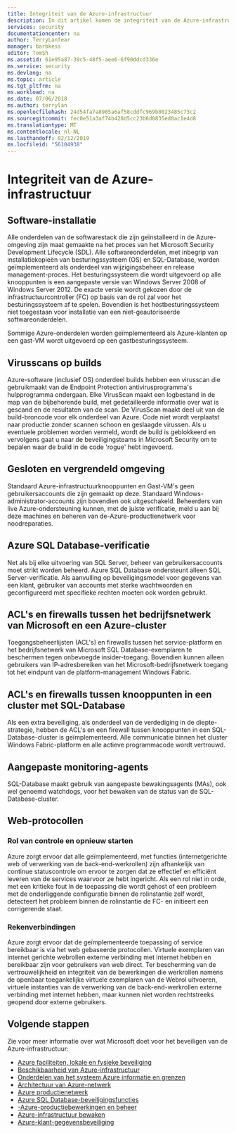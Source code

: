 ```yaml
---
title: Integriteit van de Azure-infrastructuur
description: In dit artikel komen de integriteit van de Azure-infrastructuur.
services: security
documentationcenter: na
author: TerryLanfear
manager: barbkess
editor: TomSh
ms.assetid: 61e95a87-39c5-48f5-aee6-6f90ddcd336e
ms.service: security
ms.devlang: na
ms.topic: article
ms.tgt_pltfrm: na
ms.workload: na
ms.date: 07/06/2018
ms.author: terrylan
ms.openlocfilehash: 24d54fa7a8985a6af58cddfc969b8023485c73c2
ms.sourcegitcommit: fec0e51a3af74b428d5cc23b6d0835ed0ac1e4d8
ms.translationtype: MT
ms.contentlocale: nl-NL
ms.lasthandoff: 02/12/2019
ms.locfileid: "56104938"
---
```

# <a name="azure-infrastructure-integrity"></a>Integriteit van de Azure-infrastructuur

## <a name="software-installation"></a>Software-installatie
Alle onderdelen van de softwarestack die zijn geïnstalleerd in de Azure-omgeving zijn maat gemaakte na het proces van het Microsoft Security Development Lifecycle (SDL). Alle softwareonderdelen, met inbegrip van installatiekopieën van besturingssysteem (OS) en SQL-Database, worden geïmplementeerd als onderdeel van wijzigingsbeheer en release management-proces. Het besturingssysteem die wordt uitgevoerd op alle knooppunten is een aangepaste versie van Windows Server 2008 of Windows Server 2012. De exacte versie wordt gekozen door de infrastructuurcontroller (FC) op basis van de rol zal voor het besturingssysteem af te spelen. Bovendien is het hostbesturingssysteem niet toegestaan voor installatie van een niet-geautoriseerde softwareonderdelen.

Sommige Azure-onderdelen worden geïmplementeerd als Azure-klanten op een gast-VM wordt uitgevoerd op een gastbesturingssysteem.

## <a name="virus-scans-on-builds"></a>Virusscans op builds
Azure-software (inclusief OS) onderdeel builds hebben een virusscan die gebruikmaakt van de Endpoint Protection antivirusprogramma's hulpprogramma ondergaan. Elke VirusScan maakt een logbestand in de map van de bijbehorende build, met gedetailleerde informatie over wat is gescand en de resultaten van de scan. De VirusScan maakt deel uit van de build-broncode voor elk onderdeel van Azure. Code niet wordt verplaatst naar productie zonder scannen schoon en geslaagde virussen. Als u eventuele problemen worden vermeld, wordt de build is geblokkeerd en vervolgens gaat u naar de beveiligingsteams in Microsoft Security om te bepalen waar de build in de code 'rogue' hebt ingevoerd.

## <a name="closed-and-locked-environment"></a>Gesloten en vergrendeld omgeving
Standaard Azure-infrastructuurknooppunten en Gast-VM's geen gebruikersaccounts die zijn gemaakt op deze. Standaard Windows-administrator-accounts zijn bovendien ook uitgeschakeld. Beheerders van live Azure-ondersteuning kunnen, met de juiste verificatie, meld u aan bij deze machines en beheren van de-Azure-productienetwerk voor noodreparaties.

## <a name="azure-sql-database-authentication"></a>Azure SQL Database-verificatie
Net als bij elke uitvoering van SQL Server, beheer van gebruikersaccounts moet strikt worden beheerd. Azure SQL Database ondersteunt alleen SQL Server-verificatie. Als aanvulling op beveiligingsmodel voor gegevens van een klant, gebruiker van accounts met sterke wachtwoorden en geconfigureerd met specifieke rechten moeten ook worden gebruikt.

## <a name="acls-and-firewalls-between-the-microsoft-corporate-network-and-an-azure-cluster"></a>ACL's en firewalls tussen het bedrijfsnetwerk van Microsoft en een Azure-cluster
Toegangsbeheerlijsten (ACL's) en firewalls tussen het service-platform en het bedrijfsnetwerk van Microsoft SQL Database-exemplaren te beschermen tegen onbevoegde insider-toegang. Bovendien kunnen alleen gebruikers van IP-adresbereiken van het Microsoft-bedrijfsnetwerk toegang tot het eindpunt van de platform-management Windows Fabric.

## <a name="acls-and-firewalls-between-nodes-in-a-sql-database-cluster"></a>ACL's en firewalls tussen knooppunten in een cluster met SQL-Database
Als een extra beveiliging, als onderdeel van de verdediging in de diepte-strategie, hebben de ACL's en een firewall tussen knooppunten in een SQL-Database-cluster is geïmplementeerd. Alle communicatie binnen het cluster Windows Fabric-platform en alle actieve programmacode wordt vertrouwd.

## <a name="custom-monitoring-agents"></a>Aangepaste monitoring-agents
SQL-Database maakt gebruik van aangepaste bewakingsagents (MAs), ook wel genoemd watchdogs, voor het bewaken van de status van de SQL-Database-cluster.

## <a name="web-protocols"></a>Web-protocollen

### <a name="role-instance-monitoring-and-restart"></a>Rol van controle en opnieuw starten
Azure zorgt ervoor dat alle geïmplementeerd, met functies (internetgerichte web of verwerking van de back-end-werkrollen) zijn afhankelijk van continue statuscontrole om ervoor te zorgen dat ze effectief en efficiënt leveren van de services waarvoor ze hebt ingericht. Als een rol niet in orde, met een kritieke fout in de toepassing die wordt gehost of een probleem met de onderliggende configuratie binnen de rolinstantie zelf wordt, detecteert het probleem binnen de rolinstantie de FC- en initieert een corrigerende staat.

### <a name="compute-connectivity"></a>Rekenverbindingen
Azure zorgt ervoor dat de geïmplementeerde toepassing of service bereikbaar is via het web gebaseerde protocollen. Virtuele exemplaren van internet gerichte webrollen externe verbinding met internet hebben en bereikbaar zijn voor gebruikers van web direct. Ter bescherming van de vertrouwelijkheid en integriteit van de bewerkingen die werkrollen namens de openbaar toegankelijke virtuele exemplaren van de Webrol uitvoeren, virtuele instanties van de verwerking van de back-end-werkrollen externe verbinding met internet hebben, maar kunnen niet worden rechtstreeks geopend door externe gebruikers.

## <a name="next-steps"></a>Volgende stappen
Zie voor meer informatie over wat Microsoft doet voor het beveiligen van de Azure-infrastructuur:

- [Azure faciliteiten, lokale en fysieke beveiliging](azure-physical-security.md)
- [Beschikbaarheid van Azure-infrastructuur](azure-infrastructure-availability.md)
- [Onderdelen van het systeem Azure informatie en grenzen](azure-infrastructure-components.md)
- [Architectuur van Azure-netwerk](azure-infrastructure-network.md)
- [Azure productienetwerk](azure-production-network.md)
- [Azure SQL Database-beveiligingsfuncties](azure-infrastructure-sql.md)
- [-Azure-productiebewerkingen en beheer](azure-infrastructure-operations.md)
- [Azure-infrastructuur bewaken](azure-infrastructure-monitoring.md)
- [Azure-klant-gegevensbeveiliging](azure-protection-of-customer-data.md)
